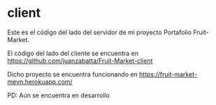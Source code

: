 # client

Este es el código del lado del servidor de mi proyecto Portafolio Fruit-Market.

El código del lado del cliente se encuentra en https://github.com/juanzabatta/Fruit-Market-client

Dicho proyecto se encuentra funcionando en https://fruit-market-mevn.herokuapp.com/

PD: Aún se encuentra en desarrollo
